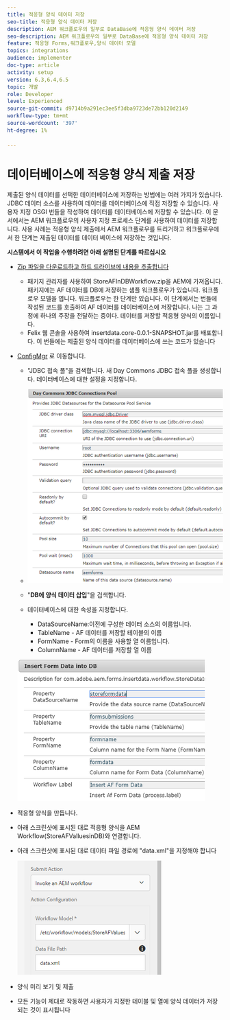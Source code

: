 ```yaml
---
title: 적응형 양식 데이터 저장
seo-title: 적응형 양식 데이터 저장
description: AEM 워크플로우의 일부로 DataBase에 적응형 양식 데이터 저장
seo-description: AEM 워크플로우의 일부로 DataBase에 적응형 양식 데이터 저장
feature: 적응형 Forms,워크플로우,양식 데이터 모델
topics: integrations
audience: implementer
doc-type: article
activity: setup
version: 6.3,6.4,6.5
topic: 개발
role: Developer
level: Experienced
source-git-commit: d9714b9a291ec3ee5f3dba9723de72bb120d2149
workflow-type: tm+mt
source-wordcount: '397'
ht-degree: 1%

---
```



# 데이터베이스에 적응형 양식 제출 저장

제출된 양식 데이터를 선택한 데이터베이스에 저장하는 방법에는 여러 가지가 있습니다. JDBC 데이터 소스를 사용하여 데이터를 데이터베이스에 직접 저장할 수 있습니다. 사용자 지정 OSGI 번들을 작성하여 데이터를 데이터베이스에 저장할 수 있습니다. 이 문서에서는 AEM 워크플로우의 사용자 지정 프로세스 단계를 사용하여 데이터를 저장합니다.
사용 사례는 적응형 양식 제출에서 AEM 워크플로우를 트리거하고 워크플로우에서 한 단계는 제출된 데이터를 데이터 베이스에 저장하는 것입니다.

**시스템에서 이 작업을 수행하려면 아래 설명된 단계를 따르십시오**

* [Zip 파일을 다운로드하고 하드 드라이브에 내용을 추출합니다](assets/storeafdataindb.zip)

   * 패키지 관리자를 사용하여 StoreAFInDBWorkflow.zip을 AEM에 가져옵니다. 패키지에는 AF 데이터를 DB에 저장하는 샘플 워크플로우가 있습니다. 워크플로우 모델을 엽니다. 워크플로우는 한 단계만 있습니다. 이 단계에서는 번들에 작성된 코드를 호출하여 AF 데이터를 데이터베이스에 저장합니다. 나는 그 과정에 하나의 주장을 전달하는 중이다. 데이터를 저장할 적응형 양식의 이름입니다.
   * Felix 웹 콘솔을 사용하여 insertdata.core-0.0.1-SNAPSHOT.jar를 배포합니다. 이 번들에는 제출된 양식 데이터를 데이터베이스에 쓰는 코드가 있습니다

* [ConfigMgr](http://localhost:4502/system/console/configMgr) 로 이동합니다.

   * &quot;JDBC 접속 풀&quot;을 검색합니다. 새 Day Commons JDBC 접속 풀을 생성합니다. 데이터베이스에 대한 설정을 지정합니다.

   * ![jdbc 접속 풀](assets/jdbc-connection-pool.png)
   * &quot;**DB에 양식 데이터 삽입**&quot;을 검색합니다.
   * 데이터베이스에 대한 속성을 지정합니다.
      * DataSourceName:이전에 구성한 데이터 소스의 이름입니다.
      * TableName - AF 데이터를 저장할 테이블의 이름
      * FormName - Form의 이름을 사용할 열 이름입니다.
      * ColumnName - AF 데이터를 저장할 열 이름

   ![insertdata](assets/insertdata.PNG)

* 적응형 양식을 만듭니다.

* 아래 스크린샷에 표시된 대로 적응형 양식을 AEM Workflow(StoreAFValluesinDB)와 연결합니다.

* 아래 스크린샷에 표시된 대로 데이터 파일 경로에 &quot;data.xml&quot;을 지정해야 합니다

   ![제출](assets/submissionafforms.png)

* 양식 미리 보기 및 제출

* 모든 기능이 제대로 작동하면 사용자가 지정한 테이블 및 열에 양식 데이터가 저장되는 것이 표시됩니다



